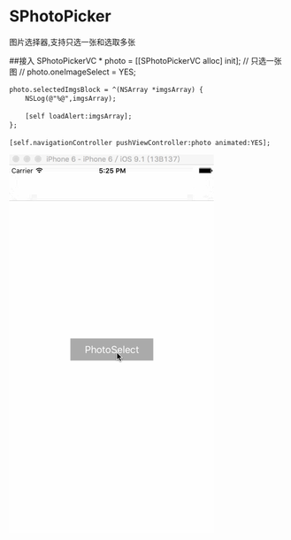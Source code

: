 # SPhotoPicker
图片选择器,支持只选一张和选取多张

##接入
    SPhotoPickerVC * photo = [[SPhotoPickerVC alloc] init];
    // 只选一张图
    //    photo.oneImageSelect = YES;
    
    photo.selectedImgsBlock = ^(NSArray *imgsArray) {
        NSLog(@"%@",imgsArray);
        
        [self loadAlert:imgsArray];
    };
    
    [self.navigationController pushViewController:photo animated:YES];

![image](https://github.com/cs0811/SPhotoPicker/blob/master/SPhotoPickerGif.gif) 

